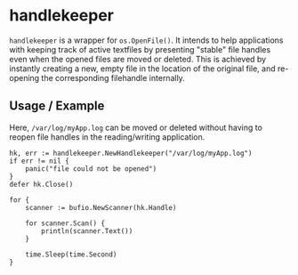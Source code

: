 # handlekeeper

`handlekeeper` is a wrapper for `os.OpenFile()`. It intends to help applications with keeping track of active textfiles by presenting "stable" file handles even when the opened files are moved or deleted. This is achieved by instantly creating a new, empty file in the location of the original file, and re-opening the corresponding filehandle internally.

## Usage / Example
Here, `/var/log/myApp.log` can be moved or deleted without having to reopen file handles in the reading/writing application. 

```
hk, err := handlekeeper.NewHandlekeeper("/var/log/myApp.log")
if err != nil {
    panic("file could not be opened")
}
defer hk.Close()

for {
	scanner := bufio.NewScanner(hk.Handle)

	for scanner.Scan() {
		println(scanner.Text())
	}
	
	time.Sleep(time.Second)
}

```
